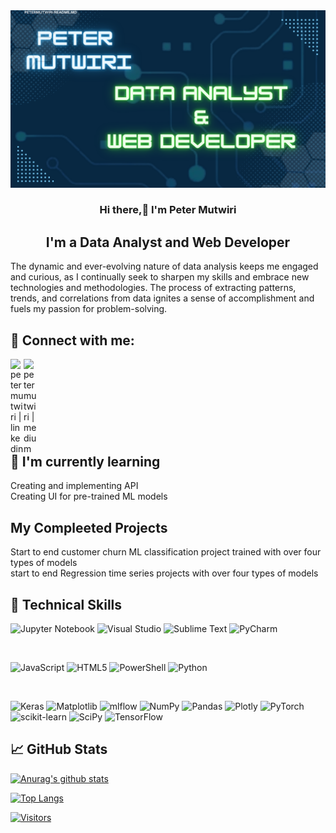<div align="center">
  <img src="https://github.com/PETERMUTWIRI/readme-images/blob/main/images/PETERMUTWI.MD.png" alt="PETERMUTWIRI">
</div>

<h3 align="center">
Hi there,👋 I'm Peter Mutwiri
</h3>


<h2 align="center">
I'm a Data Analyst and Web Developer
</h2>
<p>
The dynamic and ever-evolving nature of data analysis keeps me engaged and curious, as I continually seek to sharpen my skills and embrace new technologies and methodologies. The process of extracting patterns, trends, and correlations from data ignites a sense of accomplishment and fuels my passion for problem-solving.
</p>

## 🤝 Connect with me:
<div>
  <a href="https://www.linkedin.com/in/peter-mutwiri-989a72234">
    <img align="left" src="https://github.com/PETERMUTWIRI/readme-images/blob/main/images/linkedin.svg" alt="peter mutwiri | linkedin" width="21px" />
  </a>
  <a href="https://petermutwiri.medium.com/">
    <img align="left" src="https://github.com/PETERMUTWIRI/readme-images/blob/main/images/medium.svg" alt="peter mutwiri | medium" width="21px" />
  </a>
</div>

<div style="clear: left; margin-top: 10px;">
  <h2>🌱 I'm currently learning</h2>
</div>
Creating and implementing API
</br>
Creating UI for pre-trained ML models

 ## My Compleeted Projects
Start to end customer churn ML classification project trained with over four types of models
</br>
start to end Regression time series projects with over four types of models
## 💼 Technical Skills
![Jupyter Notebook](https://img.shields.io/badge/jupyter-%23FA0F00.svg?style=for-the-badge&logo=jupyter&logoColor=white)
![Visual Studio](https://img.shields.io/badge/Visual%20Studio-5C2D91.svg?style=for-the-badge&logo=visual-studio&logoColor=white)
![Sublime Text](https://img.shields.io/badge/sublime_text-%23575757.svg?style=for-the-badge&logo=sublime-text&logoColor=important)
![PyCharm](https://img.shields.io/badge/pycharm-143?style=for-the-badge&logo=pycharm&logoColor=black&color=black&labelColor=green)

</br>

![JavaScript](https://img.shields.io/badge/javascript-%23323330.svg?style=for-the-badge&logo=javascript&logoColor=%23F7DF1E)
![HTML5](https://img.shields.io/badge/html5-%23E34F26.svg?style=for-the-badge&logo=html5&logoColor=white)
![PowerShell](https://img.shields.io/badge/PowerShell-%235391FE.svg?style=for-the-badge&logo=powershell&logoColor=white)
![Python](https://img.shields.io/badge/python-3670A0?style=for-the-badge&logo=python&logoColor=ffdd54)

</br>

![Keras](https://img.shields.io/badge/Keras-%23D00000.svg?style=for-the-badge&logo=Keras&logoColor=white)
![Matplotlib](https://img.shields.io/badge/Matplotlib-%23ffffff.svg?style=for-the-badge&logo=Matplotlib&logoColor=black)
![mlflow](https://img.shields.io/badge/mlflow-%23d9ead3.svg?style=for-the-badge&logo=numpy&logoColor=blue)
![NumPy](https://img.shields.io/badge/numpy-%23013243.svg?style=for-the-badge&logo=numpy&logoColor=white)
![Pandas](https://img.shields.io/badge/pandas-%23150458.svg?style=for-the-badge&logo=pandas&logoColor=white)
![Plotly](https://img.shields.io/badge/Plotly-%233F4F75.svg?style=for-the-badge&logo=plotly&logoColor=white)
![PyTorch](https://img.shields.io/badge/PyTorch-%23EE4C2C.svg?style=for-the-badge&logo=PyTorch&logoColor=white)
![scikit-learn](https://img.shields.io/badge/scikit--learn-%23F7931E.svg?style=for-the-badge&logo=scikit-learn&logoColor=white)
![SciPy](https://img.shields.io/badge/SciPy-%230C55A5.svg?style=for-the-badge&logo=scipy&logoColor=%white)
![TensorFlow](https://img.shields.io/badge/TensorFlow-%23FF6F00.svg?style=for-the-badge&logo=TensorFlow&logoColor=white)


## 📈 GitHub Stats 

[
    ![Anurag's github stats](https://github-readme-stats.vercel.app/api?username=PETERMUTWIRI)](https://github.com/PETERMUTWIRI)

[![Top Langs](https://github-readme-stats.vercel.app/api/top-langs/?username=PETERMUTWIRI&layout=compact)](https://github.com/PETERMUTWIRI)

[![Visitors](https://visitor-badge.glitch.me/badge?page_id=PETERMUTWIRI.PETERMUTWIRI)](https://github.com/PETERMUTWIRI)


